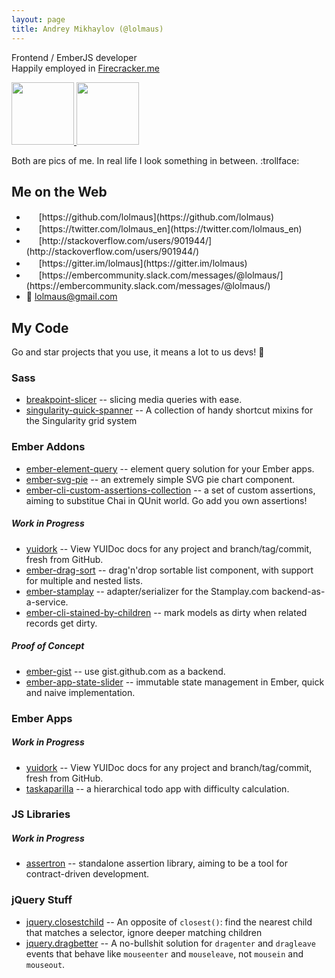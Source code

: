 ```yaml
---
layout: page
title: Andrey Mikhaylov (@lolmaus)
---
```


<script async defer id="github-bjs" src="https://buttons.github.io/buttons.js"></script>


Frontend / EmberJS developer  
Happily employed in [Firecracker.me](http://firecracker.me)

<a href="https://lh6.googleusercontent.com/-4ENOZ8Xdj2o/UxWmM8GNMAI/AAAAAAAAVdM/Sqs32iYy6kw06dELWKO1wfIFzUd4G-X_gCL0B/s630-no/yoshi.jpg">
  <img width="100" height="100" src="https://lh6.googleusercontent.com/-4ENOZ8Xdj2o/UxWmM8GNMAI/AAAAAAAAVdM/Sqs32iYy6kw06dELWKO1wfIFzUd4G-X_gCL0B/s630-no/yoshi.jpg">
</a>
<a href="https://avatars2.githubusercontent.com/u/200884?v=3&s=460">
  <img width="100" height="100" src="https://avatars2.githubusercontent.com/u/200884?v=3&s=460">
</a>

Both are pics of me. In real life I look something in between. :trollface:



Me on the Web
-------------

* <img width="16" height="16" src="http://emojis.slackmojis.com/emojis/images/1450822151/257/github.png?1450822151">
  [https://github.com/lolmaus](https://github.com/lolmaus)
* <img width="16" height="16" src="http://emojis.slackmojis.com/emojis/images/1450733056/231/twitter.png?1450733056">
  [https://twitter.com/lolmaus_en](https://twitter.com/lolmaus_en)
* <img width="16" height="16" src="http://files.quickmediasolutions.com/so-images/stackoverflow.png">
  [http://stackoverflow.com/users/901944/](http://stackoverflow.com/users/901944/)
* <img width="16" height="16" src="https://avatars1.githubusercontent.com/gitterHQ?&s=96">
  [https://gitter.im/lolmaus](https://gitter.im/lolmaus)
* <img width="16" height="16" src="http://emberjs.com/images/favicon.png">
  [https://embercommunity.slack.com/messages/@lolmaus/](https://embercommunity.slack.com/messages/@lolmaus/)
* :love_letter:
  <lolmaus@gmail.com>



My Code
-------

Go and star projects that you use, it means a lot to us devs! :bow:

### Sass

* <a class="github-button" href="https://github.com/lolmaus/breakpoint-slicer" data-icon="octicon-star" data-count-href="/lolmaus/breakpoint-slicer/stargazers" data-count-api="/repos/lolmaus/breakpoint-slicer#stargazers_count" data-count-aria-label="# stargazers on GitHub" aria-label="Star lolmaus/breakpoint-slicer on GitHub"></a>
  [breakpoint-slicer](https://github.com/lolmaus/breakpoint-slicer) -- slicing media queries with ease.
* <a class="github-button" href="https://github.com/lolmaus/singularity-quick-spanner" data-icon="octicon-star" data-count-href="/lolmaus/singularity-quick-spanner/stargazers" data-count-api="/repos/lolmaus/singularity-quick-spanner#stargazers_count" data-count-aria-label="# stargazers on GitHub" aria-label="Star lolmaus/singularity-quick-spanner on GitHub"></a>
[singularity-quick-spanner](https://github.com/lolmaus/singularity-quick-spanner) -- A collection of handy shortcut mixins for the Singularity grid system


### Ember Addons

* <a class="github-button" href="https://github.com/lolmaus/ember-element-query" data-icon="octicon-star" data-count-href="/lolmaus/ember-element-query/stargazers" data-count-api="/repos/lolmaus/ember-element-query#stargazers_count" data-count-aria-label="# stargazers on GitHub" aria-label="Star lolmaus/ember-element-query on GitHub"></a>
  [ember-element-query](https://github.com/lolmaus/ember-element-query) -- element query solution for your Ember apps.
* <a class="github-button" href="https://github.com/lolmaus/ember-svg-pie" data-icon="octicon-star" data-count-href="/lolmaus/ember-svg-pie/stargazers" data-count-api="/repos/lolmaus/ember-svg-pie#stargazers_count" data-count-aria-label="# stargazers on GitHub" aria-label="Star lolmaus/ember-svg-pie on GitHub"></a>
  [ember-svg-pie](https://github.com/lolmaus/ember-svg-pie) -- an extremely simple SVG pie chart component.
* <a class="github-button" href="https://github.com/lolmaus/ember-cli-custom-assertions-collection" data-icon="octicon-star" data-count-href="/lolmaus/ember-cli-custom-assertions-collection/stargazers" data-count-api="/repos/lolmaus/ember-cli-custom-assertions-collection#stargazers_count" data-count-aria-label="# stargazers on GitHub" aria-label="Star lolmaus/ember-cli-custom-assertions-collection on GitHub"></a>
  [ember-cli-custom-assertions-collection](https://github.com/lolmaus/ember-cli-custom-assertions-collection) -- a set of custom assertions, aiming to substitue Chai in QUnit world. Go add you own assertions!

##### Work in Progress

* [yuidork](https://github.com/lolmaus/yuidork) -- View YUIDoc docs for any project and branch/tag/commit, fresh from GitHub.
* [ember-drag-sort](https://github.com/lolmaus/ember-drag-sort) -- drag'n'drop sortable list component, with support for multiple and nested lists.
* [ember-stamplay](https://github.com/lolmaus/ember-stamplay) -- adapter/serializer for the Stamplay.com backend-as-a-service.
* [ember-cli-stained-by-children](https://github.com/lolmaus/ember-cli-stained-by-children) -- mark models as dirty when related records get dirty.

##### Proof of Concept

* [ember-gist](https://github.com/lolmaus/ember-gist) -- use gist.github.com as a backend.
* [ember-app-state-slider](https://github.com/lolmaus/ember-app-state-slider) -- immutable state management in Ember, quick and naive implementation.


### Ember Apps

##### Work in Progress

* [yuidork](https://github.com/lolmaus/yuidork) -- View YUIDoc docs for any project and branch/tag/commit, fresh from GitHub.
* [taskaparilla](https://github.com/lolmaus/taskaparilla-stamplay-client) -- a hierarchical todo app with difficulty calculation.


### JS Libraries

##### Work in Progress

* [assertron](https://github.com/lolmaus/jsverifier) -- standalone assertion library, aiming to be a tool for contract-driven development.


### jQuery Stuff

* <a class="github-button" href="https://github.com/lolmaus/jquery.closestchild" data-icon="octicon-star" data-count-href="/lolmaus/jquery.closestchild/stargazers" data-count-api="/repos/lolmaus/jquery.closestchild#stargazers_count" data-count-aria-label="# stargazers on GitHub" aria-label="Star lolmaus/jquery.closestchild on GitHub"></a>
  [jquery.closestchild](https://github.com/lolmaus/jquery.closestchild) -- An opposite of `closest()`: find the nearest child that matches a selector, ignore deeper matching children
* <a class="github-button" href="https://github.com/lolmaus/jquery.dragbetter" data-icon="octicon-star" data-count-href="/lolmaus/jquery.dragbetter/stargazers" data-count-api="/repos/lolmaus/jquery.dragbetter#stargazers_count" data-count-aria-label="# stargazers on GitHub" aria-label="Star lolmaus/jquery.dragbetter on GitHub"></a>
  [jquery.dragbetter](https://github.com/lolmaus/jquery.dragbetter) -- A no-bullshit solution for `dragenter` and `dragleave` events that behave like `mouseenter` and `mouseleave`, not `mousein` and `mouseout`.